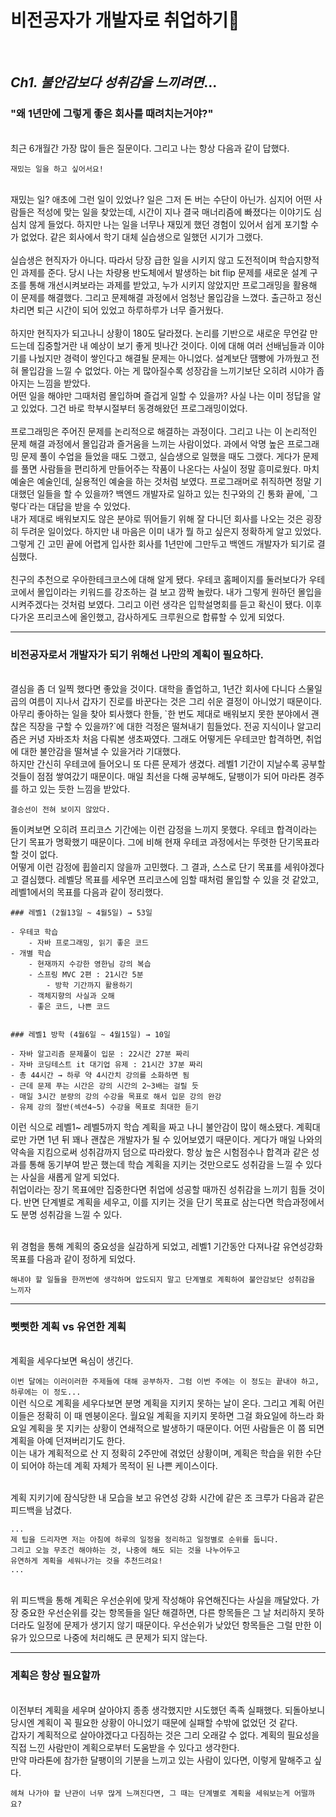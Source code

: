 # 비전공자가 개발자로 취업하기🚀

<br>

## _Ch1. 불안감보다 성취감을 느끼려면_...

### "왜 1년만에 그렇게 좋은 회사를 때려치는거야?"
<br>
최근 6개월간 가장 많이 들은 질문이다. 그리고 나는 항상 다음과 같이 답했다. 

<br>

`재밌는 일을 하고 싶어서요!`

<br>
재밌는 일? 애초에 그런 일이 있었나? 일은 그저 돈 버는 수단이 아닌가. 심지어 어떤 사람들은 적성에 맞는 일을 찾았는데, 시간이 지나 결국 매너리즘에 빠졌다는 이야기도 심심치 않게 들었다. 하지만 나는 일을 너무나 재밌게 했던 경험이 있어서 쉽게 포기할 수가 없었다. 같은 회사에서 학기 대체 실습생으로 일했던 시기가 그랬다.

<br>
<br>
실습생은 현직자가 아니다. 따라서 당장 급한 일을 시키지 않고 도전적이며 학습지향적인 과제를 준다. 당시 나는 차량용 반도체에서 발생하는 bit flip 문제를 새로운 설계 구조를 통해 개선시켜보라는 과제를 받았고, 누가 시키지 않았지만 프로그래밍을 활용해 이 문제를 해결했다. 그리고 문제해결 과정에서 엄청난 몰입감을 느꼈다. 출근하고 정신차리면 퇴근 시간이 되어 있었고 하루하루가 너무 즐거웠다.

<br>
<br>
하지만 현직자가 되고나니 상황이 180도 달라졌다. 논리를 기반으로 새로운 무언갈 만드는데 집중할거란 내 예상이 보기 좋게 빗나간 것이다. 이에 대해 여러 선배님들과 이야기를 나눴지만 경력이 쌓인다고 해결될 문제는 아니었다. 설계보단 땜빵에 가까웠고 전혀 몰입감을 느낄 수 없었다. 아는 게 많아질수록 성장감을 느끼기보단 오히려 시야가 좁아지는 느낌을 받았다. 
<br>
어떤 일을 해야만 그때처럼 몰입하며 즐겁게 일할 수 있을까? 
사실 나는 이미 정답을 알고 있었다. 그건 바로 학부시절부터 동경해왔던 프로그래밍이었다.

<br>
<br>
프로그래밍은 주어진 문제를 논리적으로 해결하는 과정이다. 그리고 나는 이 논리적인 문제 해결 과정에서 몰입감과 즐거움을 느끼는 사람이었다. 과에서 악명 높은 프로그래밍 문제 풀이 수업을 들었을 때도 그랬고, 실습생으로 일했을 때도 그랬다. 게다가 문제를 풀면 사람들을 편리하게 만들어주는 작품이 나온다는 사실이 정말 흥미로웠다. 마치 예술은 예술인데, 실용적인 예술을 하는 것처럼 보였다. 프로그래머로 취직하면 정말 기대했던 일들을 할 수 있을까? 백엔드 개발자로 일하고 있는 친구와의 긴 통화 끝에, `그렇다`라는 대답을 받을 수 있었다.
<br>
내가 제대로 배워보지도 않은 분야로 뛰어들기 위해 잘 다니던 회사를 나오는 것은 굉장히 두려운 일이었다. 하지만 내 마음은 이미 내가 뭘 하고 싶은지 정확하게 알고 있었다. 그렇게 긴 고민 끝에 어렵게 입사한 회사를 1년만에 그만두고 백엔드 개발자가 되기로 결심했다.

<br>
<br>
친구의 추천으로 우아한테크코스에 대해 알게 됐다. 우테코 홈페이지를 둘러보다가 우테코에서 몰입이라는 키워드를 강조하는 걸 보고 깜짝 놀랐다.
내가 그렇게 원하던 몰입을 시켜주겠다는 것처럼 보였다. 그리고 이런 생각은 입학설명회를 듣고 확신이 됐다. 이후 다가온 프리코스에 올인했고, 감사하게도 크루원으로 합류할 수 있게 되었다.

***

### 비전공자로서 개발자가 되기 위해선 나만의 계획이 필요하다.
<br>
결심을 좀 더 일찍 했다면 좋았을 것이다. 대학을 졸업하고, 1년간 회사에 다니다 스물일곱의 여름이 지나서 갑자기 진로를 바꾼다는 것은 그리 쉬운 결정이 아니었기 때문이다. 아무리 좋아하는 일을 찾아 퇴사했다 한들, `한 번도 제대로 배워보지 못한 분야에서 괜찮은 직장을 구할 수 있을까?`에 대한 걱정은 떨쳐내기 힘들었다. 전공 지식이나 알고리즘은 커녕 자바조차 처음 다뤄본 생초짜였다. 그래도 어떻게든 우테코만 합격하면, 취업에 대한 불안감을 떨쳐낼 수 있을거라 기대했다. 
<br>
하지만 간신히 우테코에 들어오니 또 다른 문제가 생겼다. 레벨1 기간이 지날수록 공부할 것들이 점점 쌓여갔기 때문이다. 매일 최선을 다해 공부해도, 달팽이가 되어 마라톤 경주를 하고 있는 듯한 느낌을 받았다. 
<br>

`결승선이 전혀 보이지 않았다.`
<br>

돌이켜보면 오히려 프리코스 기간에는 이런 감정을 느끼지 못했다. 우테코 합격이라는 단기 목표가 명확했기 때문이다. 그에 비해 현재 우테코 과정에서는 뚜렷한 단기목표라 할 것이 없다.
<br> 
어떻게 이런 감정에 휩쓸리지 않을까 고민했다. 그 결과, 스스로 단기 목표를 세워야겠다고 결심했다. 레벨당 목표를 세우면 프리코스에 임할 때처럼 몰입할 수 있을 것 같았고, 레벨1에서의 목표를 다음과 같이 정리했다.

```
### 레벨1 (2월13일 ~ 4월5일) → 53일

- 우테코 학습
    - 자바 프로그래밍, 읽기 좋은 코드
- 개별 학습
    - 현재까지 수강한 영한님 강의 복습
    - 스프링 MVC 2편 : 21시간 5분
        - 방학 기간까지 활용하기
    - 객체지향의 사실과 오해
    - 좋은 코드, 나쁜 코드
    

### 레벨1 방학 (4월6일 ~ 4월15일) → 10일

- 자바 알고리즘 문제풀이 입문 : 22시간 27분 짜리
- 자바 코딩테스트 it 대기업 유제 : 21시간 37분 짜리
- 총 44시간 → 하루 약 4시간치 강의를 소화하면 됨
- 근데 문제 푸는 시간은 강의 시간의 2~3배는 걸릴 듯
- 매일 3시간 분량의 강의 수강을 목표로 해서 입문 강의 완강 
- 유제 강의 절반(섹션4~5) 수강을 목표로 최대한 듣기
```

이런 식으로 레벨1~ 레벨5까지 학습 계획을 짜고 나니 불안감이 많이 해소됐다. 계획대로만 가면 1년 뒤 꽤나 괜찮은 개발자가 될 수 있어보였기 때문이다. 게다가 매일 나와의 약속을 지킴으로써 성취감까지 덤으로 따라왔다. 항상 높은 시험점수나 합격과 같은 성과를 통해 동기부여 받곤 했는데 학습 계획을 지키는 것만으로도 성취감을 느낄 수 있다는 사실을 새롭게 알게 되었다. 
<br>
취업이라는 장기 목표에만 집중한다면 취업에 성공할 때까진 성취감을 느끼기 힘들 것이다. 반면 단계별로 계획을 세우고, 이를 지키는 것을 단기 목표로 삼는다면 학습과정에서도 분명 성취감을 느낄 수 있다. 

<br>
위 경험을 통해 계획의 중요성을 실감하게 되었고, 레벨1 기간동안 다져나갈 유연성강화 목표를 다음과 같이 정하게 되었다.
<br>

`해내야 할 일들을 한꺼번에 생각하며 압도되지 말고 단계별로 계획하여 불안감보단 성취감을 느끼자`

***

### 뻣뻣한 계획 vs 유연한 계획
<br>
계획을 세우다보면 욕심이 생긴다. 
<br>

`이번 달에는 이러이러한 주제들에 대해 공부하자. 그럼 이번 주에는 이 정도는 끝내야 하고, 하루에는 이 정도...` 
<br>
이런 식으로 계획을 세우다보면 분명 계획을 지키지 못하는 날이 온다. 그리고 계획 어린이들은 정확히 이 때 멘붕이온다. 월요일 계획을 지키지 못하면 그걸 화요일에 하느라 화요일 계획을 못 지키는 상황이 연쇄적으로 발생하기 때문이다. 어떤 사람들은 이 쯤 되면 계획을 아예 던져버리기도 한다. 
<br>
이는 내가 계획적으로 산 지 정확히 2주만에 겪었던 상황이며, 계획은 학습을 위한 수단이 되어야 하는데 계획 자체가 목적이 된 나쁜 케이스이다.

<br>
계획 지키기에 잠식당한 내 모습을 보고 유연성 강화 시간에 같은 조 크루가 다음과 같은 피드백을 남겼다.

```
...
제 팁을 드리자면 저는 아침에 하루의 일정을 정리하고 일정별로 순위를 둡니다. 
그리고 오늘 무조건 해야하는 것, 나중에 해도 되는 것을 나누어두고 
유연하게 계획을 세워나가는 것을 추천드려요! 
...
```

<br>
위 피드백을 통해 계획은 우선순위에 맞게 작성해야 유연해진다는 사실을 깨달았다. 가장 중요한 우선순위를 갖는 항목들을 일단 해결하면, 다른 항목들은 그 날 처리하지 못하더라도 일정에 문제가 생기지 않기 때문이다. 우선순위가 낮았던 항목들은 그럴 만한 이유가 있으므로 나중에 처리해도 큰 문제가 되지 않는다. 

***


### 계획은 항상 필요할까
<br>
이전부터 계획을 세우며 살아야지 종종 생각했지만 시도했던 족족 실패했다. 되돌아보니 당시엔 계획이 꼭 필요한 상황이 아니었기 때문에 실패할 수밖에 없었던 것 같다. 

<br>
갑자기 계획적으로 살아야겠다고 다짐하는 것은 그리 오래갈 수 없다. 계획의 필요성을 직접 느낀 사람만이 계획으로부터 도움받을 수 있다고 생각한다.

<br>
만약 마라톤에 참가한 달팽이의 기분을 느끼고 있는 사람이 있다면, 이렇게 말해주고 싶다.
<br>

`헤쳐 나가야 할 난관이 너무 많게 느껴진다면, 그 때는 단계별로 계획을 세워보는게 어떨까요?`